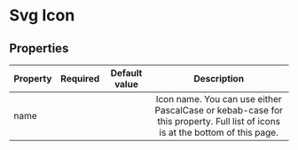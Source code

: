 # Svg Icon

## Properties

| **Property** | **Required** | **Default value** | **Description**|
|:------------|:----------:|:----------:|:----------:|
|name| | | Icon name. You can use either PascalCase or kebab-case for this property. Full list of icons is at the bottom of this page. |

<svg-icon name="arrow-down" />
